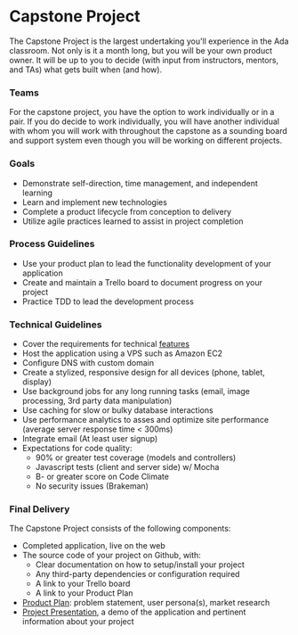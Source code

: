 # Capstone Project
The Capstone Project is the largest undertaking you'll experience in the Ada classroom. Not only is it a month long, but you will be your own product owner. It will be up to you to decide (with input from instructors, mentors, and TAs) what gets built when (and how).

### Teams
For the capstone project, you have the option to work individually or in a pair. If you do decide to work individually, you will have another individual with whom you will work with throughout the capstone as a sounding board and support system even though you will be working on different projects.

### Goals
- Demonstrate self-direction, time management, and independent learning
- Learn and implement new technologies
- Complete a product lifecycle from conception to delivery
- Utilize agile practices learned to assist in project completion

### Process Guidelines
- Use your product plan to lead the functionality development of your application
- Create and maintain a Trello board to document progress on your project
- Practice TDD to lead the development process

### Technical Guidelines
- Cover the requirements for technical [features](../capstone/features.md)
- Host the application using a VPS such as Amazon EC2
- Configure DNS with custom domain
- Create a stylized, responsive design for all devices (phone, tablet, display)
- Use background jobs for any long running tasks (email, image processing, 3rd party data manipulation)
- Use caching for slow or bulky database interactions
- Use performance analytics to asses and optimize site performance (average server response time < 300ms)
- Integrate email (At least user signup)
- Expectations for code quality:
    - 90% or greater test coverage (models and controllers)
    - Javascript tests (client and server side) w/ Mocha
    - B- or greater score on Code Climate
    - No security issues (Brakeman)

### Final Delivery
The Capstone Project consists of the following components:
- Completed application, live on the web
- The source code of your project on Github, with:
  - Clear documentation on how to setup/install your project
  - Any third-party dependencies or configuration required
  - A link to your Trello board
  - A link to your Product Plan
- [Product Plan](../capstone/product-plan.md): problem statement, user persona(s), market research
- [Project Presentation](../capstone/presentation.md), a demo of the application and pertinent information about your project
